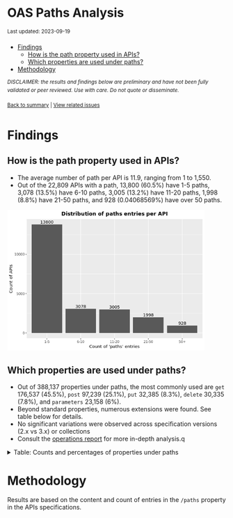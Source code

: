 OAS Paths Analysis
================
<sup>Last updated: 2023-09-19</sup>

- <a href="#findings" id="toc-findings">Findings</a>
  - <a href="#how-is-the-path-property-used-in-apis"
    id="toc-how-is-the-path-property-used-in-apis">How is the path property
    used in APIs?</a>
  - <a href="#which-properties-are-used-under-paths"
    id="toc-which-properties-are-used-under-paths">Which properties are used
    under paths?</a>
- <a href="#methodology" id="toc-methodology">Methodology</a>

<sup>*DISCLAIMER: the results and findings below are preliminary and
have not been fully validated or peer reviewed. Use with care. Do not
quote or disseminate.*</sup>

<sup>[Back to summary](oas_summary.md) \| [View related
issues](https://github.com/postman-open-technologies/knowledge-base/labels/oas%3Apaths)</sup>

# Findings

## How is the path property used in APIs?

- The average number of path per API is 11.9, ranging from 1 to 1,550.
- Out of the 22,809 APIs with a path, 13,800 (60.5%) have 1-5 paths,
  3,078 (13.5%) have 6-10 paths, 3,005 (13.2%) have 11-20 paths, 1,998
  (8.8%) have 21-50 paths, and 928 (0.04068569%) have over 50 paths.

<img src="oas_paths_files/figure-gfm/oas_paths_buckets_barplot-1.png" width="90%" />

## Which properties are used under paths?

- Out of 388,137 properties under paths, the most commonly used are
  `get` 176,537 (45.5%), `post` 97,239 (25.1%), `put` 32,385 (8.3%),
  `delete` 30,335 (7.8%), and `parameters` 23,158 (6%).
- Beyond standard properties, numerous extensions were found. See table
  below for details.
- No significant variations were observed across specification versions
  (2.x vs 3.x) or collections
- Consult the [operations report](oas_paths_operations.md) for more
  in-depth analysis.q

<details>
<summary>
Table: Counts and percentages of properties under paths
</summary>

| property                               |      n |       pct |
|:---------------------------------------|-------:|----------:|
| get                                    | 176537 | 0.4548317 |
| post                                   |  97239 | 0.2505275 |
| put                                    |  32385 | 0.0834370 |
| delete                                 |  30335 | 0.0781554 |
| parameters                             |  23158 | 0.0596645 |
| patch                                  |   8473 | 0.0218299 |
| x-swagger-router-controller            |   6421 | 0.0165431 |
| \$ref                                  |   4801 | 0.0123693 |
| description                            |   1855 | 0.0047792 |
| servers                                |   1351 | 0.0034807 |
| summary                                |    866 | 0.0022312 |
| options                                |    813 | 0.0020946 |
| x-endpoint                             |    687 | 0.0017700 |
| x-platforms-available                  |    663 | 0.0017082 |
| head                                   |    358 | 0.0009224 |
| x-swagger-pipe                         |    300 | 0.0007729 |
| x-route-enum                           |    291 | 0.0007497 |
| x-twilio                               |    272 | 0.0007008 |
| x-api-version                          |    175 | 0.0004509 |
| x-summary                              |    146 | 0.0003762 |
| x-linode-cli-command                   |    133 | 0.0003427 |
| x-default-output-properties            |    129 | 0.0003324 |
| x-path-type                            |    129 | 0.0003324 |
| x-description                          |     81 | 0.0002087 |
| x-restlet                              |     67 | 0.0001726 |
| x-related-model                        |     45 | 0.0001159 |
| x-gelato-group                         |     39 | 0.0001005 |
| x-vault-unauthenticated                |     36 | 0.0000928 |
| x-amazon-apigateway-any-method         |     35 | 0.0000902 |
| x-vault-sudo                           |     25 | 0.0000644 |
| x-modules                              |     25 | 0.0000644 |
| x-controller                           |     25 | 0.0000644 |
| trace                                  |     16 | 0.0000412 |
| x-ms-notification-content              |     15 | 0.0000386 |
| x-a127-apply                           |     14 | 0.0000361 |
| x-WM-COMPLETE_PATH                     |     14 | 0.0000361 |
| x-amf-description                      |     12 | 0.0000309 |
| x-vault-createSupported                |     11 | 0.0000283 |
| x-snyk-api-version                     |     10 | 0.0000258 |
| x-swagger-section-capabilities         |      9 | 0.0000232 |
| x-eac-ignore                           |      8 | 0.0000206 |
| x-internal                             |      7 | 0.0000180 |
| x-data_classification                  |      7 | 0.0000180 |
| x-volos-apply                          |      7 | 0.0000180 |
| x-external                             |      7 | 0.0000180 |
| x-swagger-section-2fa-bypass-permitted |      7 | 0.0000180 |
| x-zendesk-owner                        |      6 | 0.0000155 |
| x-controller-interface                 |      6 | 0.0000155 |
| x-snyk-api-resource                    |      6 | 0.0000155 |
| x-order                                |      6 | 0.0000155 |
| x-last-modified                        |      6 | 0.0000155 |
| x-swagger-route-controller             |      5 | 0.0000129 |
| x-vendor-method                        |      5 | 0.0000129 |
| x-private                              |      4 | 0.0000103 |
| x-python-connexion-openapi-name        |      4 | 0.0000103 |
| x-handler                              |      4 | 0.0000103 |
| x-kusk                                 |      4 | 0.0000103 |
| x-vertx-event-bus                      |      3 | 0.0000077 |
| x-oba-custom                           |      2 | 0.0000052 |
| x-annotation-counting                  |      2 | 0.0000052 |
| x-exegesis-controller                  |      2 | 0.0000052 |
| x-db-table-name                        |      2 | 0.0000052 |
| x-annotation-experimental              |      2 | 0.0000052 |
| x-amzn-api-sandbox                     |      2 | 0.0000052 |
| x-style-validator-ignored              |      2 | 0.0000052 |
| x-wso2-production-endpoints            |      2 | 0.0000052 |
| x-wso2-sandbox-endpoints               |      2 | 0.0000052 |
| x-annotation-clearanceLevel            |      2 | 0.0000052 |
| x-annotation-meta-data                 |      2 | 0.0000052 |
| x-temp                                 |      1 | 0.0000026 |
| x-comment                              |      1 | 0.0000026 |
| x-oad-type                             |      1 | 0.0000026 |
| x-zally-ignore                         |      1 | 0.0000026 |
| x-a127-authorizations                  |      1 | 0.0000026 |
| x-openapi-router-controller            |      1 | 0.0000026 |
| x-DNB-Name                             |      1 | 0.0000026 |
| x-lambda                               |      1 | 0.0000026 |
| x-wso2-disable-security                |      1 | 0.0000026 |
| x-volos-authorizations                 |      1 | 0.0000026 |
| x-wso2-request-interceptor             |      1 | 0.0000026 |
| x-test                                 |      1 | 0.0000026 |
| x-bank                                 |      1 | 0.0000026 |
| x-route-filters                        |      1 | 0.0000026 |
| x-kong-plugin-key-auth                 |      1 | 0.0000026 |
| x-DNB-ID                               |      1 | 0.0000026 |
| x-swagstar                             |      1 | 0.0000026 |

</details>

# Methodology

Results are based on the content and count of entries in the `/paths`
property in the APIs specifications.
